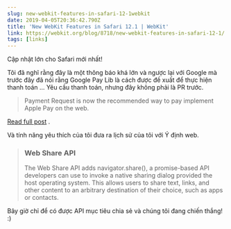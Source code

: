 ```yaml
---
slug: new-webkit-features-in-safari-12-1webkit
date: 2019-04-05T20:36:42.790Z
title: 'New WebKit Features in Safari 12.1 | WebKit'
link: https://webkit.org/blog/8718/new-webkit-features-in-safari-12-1/
tags: [links]
---
```

Cập nhật lớn cho Safari mới nhất!

Tôi đã nghĩ rằng đây là một thông báo khá lớn và ngược lại với Google mà trước đây đã nói rằng Google Pay Lib là cách được đề xuất để thực hiện thanh toán ... Yêu cầu thanh toán, nhưng đây không phải là PR trước.

> Payment Request is now the recommended way to pay implement Apple Pay on the web.

[Read full post](https://webkit.org/blog/8718/new-webkit-features-in-safari-12-1/) .

Và tính năng yêu thích của tôi đưa ra lịch sử của tôi với Ý định web.

> ### Web Share API
> 
> The Web Share API adds navigator.share(), a promise-based API developers can use to invoke a native sharing dialog provided the host operating system. This allows users to share text, links, and other content to an arbitrary destination of their choice, such as apps or contacts.

Bây giờ chỉ để có được API mục tiêu chia sẻ và chúng tôi đang chiến thắng! :)
